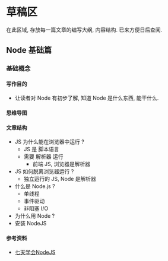 # 草稿区

在此区域, 存放每一篇文章的编写大纲, 内容结构.  已来方便日后查阅.

## Node 基础篇

### 基础概念

#### 写作目的

* 让读者对 Node 有初步了解, 知道 Node 是什么东西, 能干什么.

#### 思维导图

#### 文章结构

* JS 为什么能在浏览器中运行 ?
    * JS 是 脚本语言 
    * 需要 解析器 运行
        * 前端 JS, 浏览器是解析器
* JS 如何脱离浏览器运行 ?
    * 独立运行的 JS, Node 是解析器
* 什么是 Node.js ?
    * 单线程
    * 事件驱动
    * 非阻塞 I/O
* 为什么用 Node ?
* 安装 NodeJS


#### 参考资料

* [七天学会NodeJS](https://nqdeng.github.io/7-days-nodejs/)
